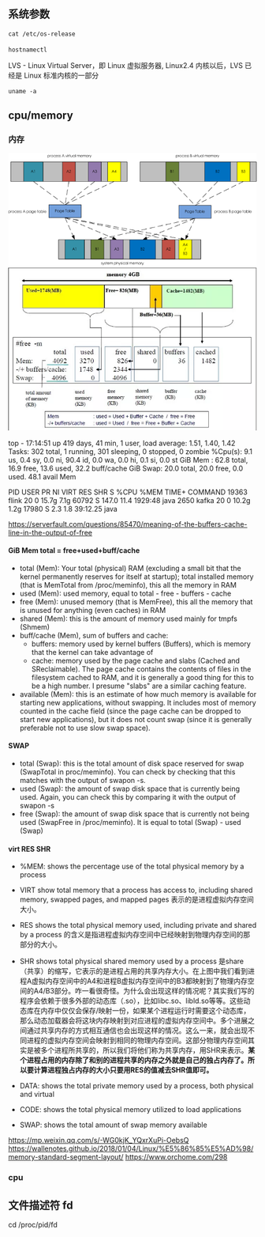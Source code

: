 

## 系统参数

```
cat /etc/os-release

hostnamectl 
```



LVS - Linux Virtual Server，即 Linux 虚拟服务器, Linux2.4 内核以后，LVS 已经是 Linux 标准内核的一部分

```
uname -a
```

## cpu/memory

### 内存

![](/docs/docs_image/software/linux/linux_memory.png)
![](/docs/docs_image/software/linux/linux_memory01.png)

top - 17:14:51 up 419 days, 41 min,  1 user,  load average: 1.51, 1.40, 1.42
Tasks: 302 total,   1 running, 301 sleeping,   0 stopped,   0 zombie
%Cpu(s):  9.1 us,  0.4 sy,  0.0 ni, 90.4 id,  0.0 wa,  0.0 hi,  0.1 si,  0.0 st
GiB Mem :     62.8 total,     16.9 free,     13.6 used,     32.2 buff/cache
GiB Swap:     20.0 total,     20.0 free,      0.0 used.     48.1 avail Mem

  PID USER      PR  NI    VIRT    RES    SHR S  %CPU %MEM     TIME+ COMMAND
19363 flink     20   0   15.7g   7.1g  60792 S 147.0 11.4   1929:48 java
 2650 kafka     20   0   10.2g   1.2g  17980 S   2.3  1.8  39:12.25 java

https://serverfault.com/questions/85470/meaning-of-the-buffers-cache-line-in-the-output-of-free

#### GiB Mem total = free+used+buff/cache

+ total (Mem): 
Your total (physical) RAM (excluding a small bit that the kernel permanently reserves for itself at startup);
total installed memory (that is MemTotal from /proc/meminfo), this all the memory in RAM
+ used (Mem): 
used memory, equal to total - free - buffers - cache
+ free (Mem): 
unused memory (that is MemFree), this all the memory that is unused for anything (even caches) in RAM
+ shared (Mem): 
this is the amount of memory used mainly for tmpfs (Shmem)
+ buff/cache (Mem), 
sum of buffers and cache:
    + buffers: 
    memory used by kernel buffers (Buffers), which is memory that the kernel can take advantage of
    + cache: 
    memory used by the page cache and slabs (Cached and SReclaimable). The page cache contains the contents of files in the filesystem cached to RAM, and it is generally a good thing for this to be a high number. I presume "slabs" are a similar caching feature.
+ available (Mem): 
this is an estimate of how much memory is available for starting new applications, without swapping. It includes most of memory counted in the cache field (since the page cache can be dropped to start new applications), but it does not count swap (since it is generally preferable not to use slow swap space).

#### SWAP

+ total (Swap): 
this is the total amount of disk space reserved for swap (SwapTotal in proc/meminfo). You can check by checking that this matches with the output of swapon -s.
+ used (Swap): 
the amount of swap disk space that is currently being used. Again, you can check this by comparing it with the output of swapon -s
+ free (Swap): 
the amount of swap disk space that is currently not being used (SwapFree in /proc/meminfo). It is equal to total (Swap) - used (Swap)

#### virt RES SHR

+ %MEM: 
shows the percentage use of the total physical memory by a process
+ VIRT 
show total memory that a process has access to, including shared memory, swapped pages, and mapped pages
表示的是进程虚拟内存空间大小。
+ RES
shows the total physical memory used, including private and shared by a process
的含义是指进程虚拟内存空间中已经映射到物理内存空间的那部分的大小。

+ SHR
shows total physical shared memory used by a process
是share（共享）的缩写，它表示的是进程占用的共享内存大小。在上图中我们看到进程A虚拟内存空间中的A4和进程B虚拟内存空间中的B3都映射到了物理内存空间的A4/B3部分。咋一看很奇怪。为什么会出现这样的情况呢？其实我们写的程序会依赖于很多外部的动态库（.so），比如libc.so、libld.so等等。这些动态库在内存中仅仅会保存/映射一份，如果某个进程运行时需要这个动态库，那么动态加载器会将这块内存映射到对应进程的虚拟内存空间中。多个进展之间通过共享内存的方式相互通信也会出现这样的情况。这么一来，就会出现不同进程的虚拟内存空间会映射到相同的物理内存空间。这部分物理内存空间其实是被多个进程所共享的，所以我们将他们称为共享内存，用SHR来表示。**某个进程占用的内存除了和别的进程共享的内存之外就是自己的独占内存了。所以要计算进程独占内存的大小只要用RES的值减去SHR值即可。**
+ DATA: 
shows the total private memory used by a process, both physical and virtual
+ CODE: 
shows the total physical memory utilized to load applications
+ SWAP: 
shows the total amount of swap memory available


https://mp.weixin.qq.com/s/-WG0kjK_YQxrXuPi-OebsQ
https://wallenotes.github.io/2018/01/04/Linux/%E5%86%85%E5%AD%98/memory-standard-segment-layout/
https://www.orchome.com/298

### cpu


## 文件描述符 fd

cd /proc/pid/fd



